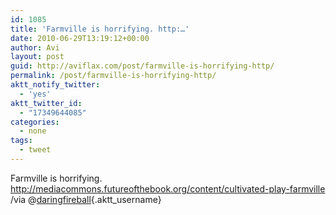 ```yaml
---
id: 1085
title: 'Farmville is horrifying. http:…'
date: 2010-06-29T13:19:12+00:00
author: Avi
layout: post
guid: http://aviflax.com/post/farmville-is-horrifying-http/
permalink: /post/farmville-is-horrifying-http/
aktt_notify_twitter:
  - 'yes'
aktt_twitter_id:
  - "17349644085"
categories:
  - none
tags:
  - tweet
---
```

Farmville is horrifying. <a href="http://mediacommons.futureofthebook.org/content/cultivated-play-farmville" rel="nofollow">http://mediacommons.futureofthebook.org/content/cultivated-play-farmville</a> /via @[daringfireball](http://twitter.com/daringfireball){.aktt_username}